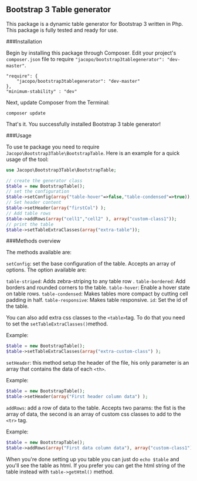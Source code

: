 ## Bootstrap 3 Table generator

This package is a dynamic table generator for Bootstrap 3 written in Php.
This package is fully tested and ready for use.

###Installation 

Begin by installing this package through Composer. Edit your project's `composer.json` file to require `"jacopo/bootstrap3tablegenerator": "dev-master"`.

	"require": {
		"jacopo/bootstrap3tablegenerator": "dev-master"
	},
	"minimum-stability" : "dev"

Next, update Composer from the Terminal:

    composer update

That's it. You successfully installed Bootstrap 3 table generator!

###Usage

To use te package you need to require `Jacopo\Bootstrap3Table\BootstrapTable`.
Here is an example for a quick usage of the tool:

```PHP
use Jacopo\Bootstrap3Table\BootstrapTable;

// create the generator class
$table = new BootstrapTable();
// set the configuration
$table->setConfig(array("table-hover"=>false,"table-condensed"=>true));
// Set header content
$table->setHeader(array("firstCol") );
// Add table rows
$table->addRows(array("cell1","cell2" ), array("custom-class1"));
// print the table
$table->setTableExtraClasses(array("extra-table"));

```

###Methods overview

The methods available are:

`setConfig`: set the base configuration of the table. Accepts an array of options. The option available are:

 `table-striped`: Adds zebra-striping to any table row .
 `table-bordered`: Add borders and rounded corners to the table.
 `table-hover`: Enable a hover state on table rows.
 `table-condensed`: Makes tables more compact by cutting cell padding in half.
 `table-responsive`: Makes table responsive.
 `id`: Set the id of the table.

You can also add extra css classes to the `<table>`tag. To do that you need to set the
`setTableExtraClasses()`method.

Example:

```PHP
$table = new BootstrapTable();
$table->setTableExtraClasses(array("extra-custom-class") );
``` 

`setHeader`: this method setup the header of the file, his only parameter is an array that contains the data of each `<th>`.

Example:

```PHP
$table = new BootstrapTable();
$table->setHeader(array("First header column data") );
```

`addRows`: add a row of data to the table. Accepts two params: the fist is the array of data, the second is an array of custom css classes to add to the `<tr>` tag.

Example:
```PHP
$table = new BootstrapTable();
$table->addRows(array("First data column data"), array("custom-class1") );
```

When you're done setting up you table you can just do `echo $table` and you'll see the table as html.
If you prefer you can get the html string of the table instead with `table->getHtml()` method.
